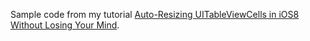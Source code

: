 Sample code from my tutorial [Auto-Resizing UITableViewCells in iOS8 Without Losing Your Mind](http://richardallen.me/2014/09/23/auto-resizing-uitableviewcells-in-ios8-without-losing-your-mind/).
